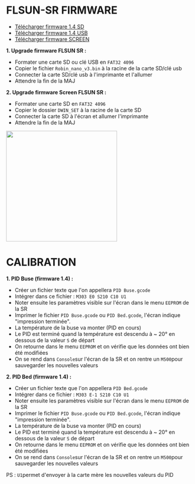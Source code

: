 # FLSUN-SR FIRMWARE

- [Télécharger firmware 1.4 SD](https://github.com/KORSiRO/FLSUN-SR/tree/main/Firmware%201.4/Firmware%201.4%20NanoV3-TFcard)
- [Télécharger firmware 1.4 USB](https://github.com/KORSiRO/FLSUN-SR/tree/main/Firmware%201.4/Firmware%201.4%20NanoV3-Udisk)
- [Télécharger firmware SCREEN](https://github.com/KORSiRO/FLSUN-SR/tree/main/Firmware%201.4/Firmware%201.4%20Screen/DWIN_SET)

**1. Upgrade firmware FLSUN SR :**

- Formater une carte SD ou clé USB en `FAT32 4096`  
- Copier le fichier `Robin_nano_v3.bin` à la racine de la carte SD/clé usb  
- Connecter la carte SD/clé usb à l'imprimante et l'allumer  
- Attendre la fin de la MAJ

**2. Upgrade firmware Screen FLSUN SR :**

- Formater une carte SD en `FAT32 4096`  
- Copier le dossier `DWIN_SET` à la racine de la carte SD  
- Connecter la carte SD à l'écran et allumer l'imprimante  
- Attendre la fin de la MAJ

<img src="https://user-images.githubusercontent.com/62854582/163845798-b82c77e4-c3e4-41aa-9e31-cc1e15ac41fc.png" width="300">

# CALIBRATION

**1. PID Buse (firmware 1.4) :**

- Créer un fichier texte que l'on appellera `PID Buse.gcode`
- Intégrer dans ce fichier : `M303 E0 S210 C10 U1`
- Noter ensuite les paramètres visible sur l'écran dans le menu `EEPROM` de la SR
- Imprimer le fichier `PID Buse.gcode` ou `PID Bed.gcode`, l'écran indique "impression terminée".
- La température de la buse va monter (PID en cours)
- Le PID est terminé quand la température est descendu à ~ 20° en dessous de la valeur `S` de départ
- On retourne dans le menu `EEPROM` et on vérifie que les données ont bien été modifiées
- On se rend dans `Console`sur l'écran de la SR et on rentre un `M500`pour sauvegarder les nouvelles valeurs

**2. PID Bed (firmware 1.4) :**

- Créer un fichier texte que l'on appellera `PID Bed.gcode`
- Intégrer dans ce fichier : `M303 E-1 S210 C10 U1`
- Noter ensuite les paramètres visible sur l'écran dans le menu `EEPROM` de la SR
- Imprimer le fichier `PID Buse.gcode` ou `PID Bed.gcode`, l'écran indique "impression terminée".
- La température de la buse va monter (PID en cours)
- Le PID est terminé quand la température est descendu à ~ 20° en dessous de la valeur `S` de départ
- On retourne dans le menu `EEPROM` et on vérifie que les données ont bien été modifiées
- On se rend dans `Console`sur l'écran de la SR et on rentre un `M500`pour sauvegarder les nouvelles valeurs

PS : `U1`permet d'envoyer à la carte mère les nouvelles valeurs du PID

